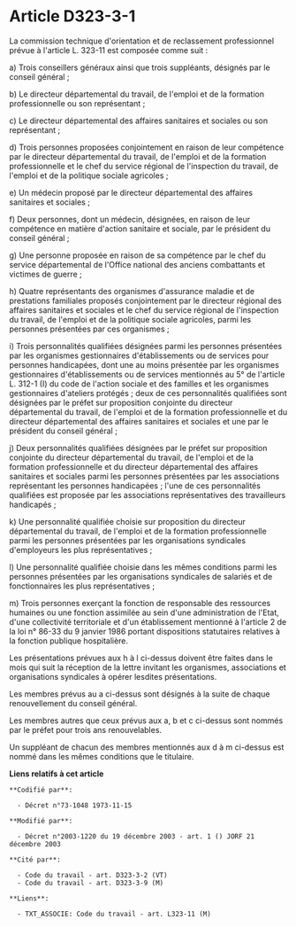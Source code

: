 # Article D323-3-1

La commission technique d'orientation et de reclassement professionnel prévue à l'article L. 323-11 est composée comme suit :

a) Trois conseillers généraux ainsi que trois suppléants, désignés par le conseil général ;

b) Le directeur départemental du travail, de l'emploi et de la formation professionnelle ou son représentant ;

c) Le directeur départemental des affaires sanitaires et sociales ou son représentant ;

d) Trois personnes proposées conjointement en raison de leur compétence par le directeur départemental du travail, de
l'emploi et de la formation professionnelle et le chef du service régional de l'inspection du travail, de l'emploi et de la
politique sociale agricoles ;

e) Un médecin proposé par le directeur départemental des affaires sanitaires et sociales ;

f) Deux personnes, dont un médecin, désignées, en raison de leur compétence en matière d'action sanitaire et sociale, par le
président du conseil général ;

g) Une personne proposée en raison de sa compétence par le chef du service départemental de l'Office national des anciens
combattants et victimes de guerre ;

h) Quatre représentants des organismes d'assurance maladie et de prestations familiales proposés conjointement par le
directeur régional des affaires sanitaires et sociales et le chef du service régional de l'inspection du travail, de l'emploi
et de la politique sociale agricoles, parmi les personnes présentées par ces organismes ;

i) Trois personnalités qualifiées désignées parmi les personnes présentées par les organismes gestionnaires d'établissements
ou de services pour personnes handicapées, dont une au moins présentée par les organismes gestionnaires d'établissements ou
de services mentionnés au 5° de l'article L. 312-1 (I) du code de l'action sociale et des familles et les organismes
gestionnaires d'ateliers protégés ; deux de ces personnalités qualifiées sont désignées par le préfet sur proposition
conjointe du directeur départemental du travail, de l'emploi et de la formation professionnelle et du directeur départemental
des affaires sanitaires et sociales et une par le président du conseil général ;

j) Deux personnalités qualifiées désignées par le préfet sur proposition conjointe du directeur départemental du travail, de
l'emploi et de la formation professionnelle et du directeur départemental des affaires sanitaires et sociales parmi les
personnes présentées par les associations représentant les personnes handicapées ; l'une de ces personnalités qualifiées est
proposée par les associations représentatives des travailleurs handicapés ;

k) Une personnalité qualifiée choisie sur proposition du directeur départemental du travail, de l'emploi et de la formation
professionnelle parmi les personnes présentées par les organisations syndicales d'employeurs les plus représentatives ;

l) Une personnalité qualifiée choisie dans les mêmes conditions parmi les personnes présentées par les organisations
syndicales de salariés et de fonctionnaires les plus représentatives ;

m) Trois personnes exerçant la fonction de responsable des ressources humaines ou une fonction assimilée au sein d'une
administration de l'Etat, d'une collectivité territoriale et d'un établissement mentionné à l'article 2 de la loi n° 86-33 du
9 janvier 1986 portant dispositions statutaires relatives à la fonction publique hospitalière.

Les présentations prévues aux h à l ci-dessus doivent être faites dans le mois qui suit la réception de la lettre invitant
les organismes, associations et organisations syndicales à opérer lesdites présentations.

Les membres prévus au a ci-dessus sont désignés à la suite de chaque renouvellement du conseil général.

Les membres autres que ceux prévus aux a, b et c ci-dessus sont nommés par le préfet pour trois ans renouvelables.

Un suppléant de chacun des membres mentionnés aux d à m ci-dessus est nommé dans les mêmes conditions que le titulaire.

**Liens relatifs à cet article**

	**Codifié par**:

	  - Décret n°73-1048 1973-11-15

	**Modifié par**:

	  - Décret n°2003-1220 du 19 décembre 2003 - art. 1 () JORF 21 décembre 2003

	**Cité par**:

	  - Code du travail - art. D323-3-2 (VT)
	  - Code du travail - art. D323-3-9 (M)

	**Liens**:

	  - TXT_ASSOCIE: Code du travail - art. L323-11 (M)
